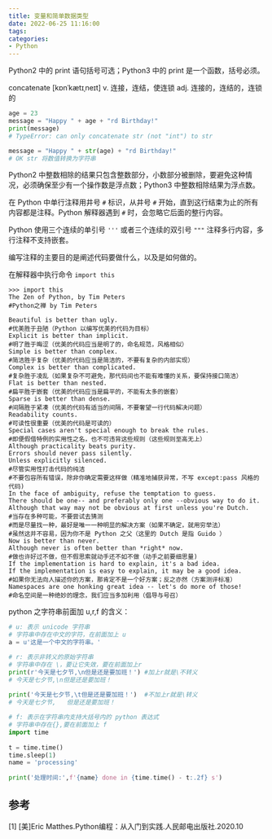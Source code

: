```yaml
---
title: 变量和简单数据类型
date: 2022-06-25 11:16:00
tags:
categories:
- Python
---
```


Python2 中的 print 语句括号可选；Python3 中的 print 是一个函数，括号必须。

concatenate \[kɒnˈkætɪˌneɪt] v. 连接，连结，使连锁 adj. 连接的，连结的，连锁的
```python
age = 23
message = "Happy " + age + "rd Birthday!"
print(message)
# TypeError: can only concatenate str (not "int") to str

message = "Happy " + str(age) + "rd Birthday!"
# OK str 将数值转换为字符串
```

Python2 中整数相除的结果只包含整数部分，小数部分被删除，要避免这种情况，必须确保至少有一个操作数是浮点数；Python3 中整数相除结果为浮点数。

在 Python 中单行注释用井号 `#` 标识，从井号 `#` 开始，直到这行结束为止的所有内容都是注释。Python 解释器遇到 `#` 时，会忽略它后面的整行内容。

Python 使用三个连续的单引号 `'''` 或者三个连续的双引号 `"""` 注释多行内容，多行注释不支持嵌套。

编写注释的主要目的是阐述代码要做什么，以及是如何做的。

在解释器中执行命令 `import this`
```
>>> import this
The Zen of Python, by Tim Peters
#Python之禅 by Tim Peters

Beautiful is better than ugly.
#优美胜于丑陋（Python 以编写优美的代码为目标）
Explicit is better than implicit.
#明了胜于晦涩（优美的代码应当是明了的，命名规范，风格相似）
Simple is better than complex.
#简洁胜于复杂（优美的代码应当是简洁的，不要有复杂的内部实现）
Complex is better than complicated.
#复杂胜于凌乱（如果复杂不可避免，那代码间也不能有难懂的关系，要保持接口简洁）
Flat is better than nested.
#扁平胜于嵌套（优美的代码应当是扁平的，不能有太多的嵌套）
Sparse is better than dense.
#间隔胜于紧凑（优美的代码有适当的间隔，不要奢望一行代码解决问题）
Readability counts.
#可读性很重要（优美的代码是可读的）
Special cases aren't special enough to break the rules.
#即便假借特例的实用性之名，也不可违背这些规则（这些规则至高无上）
Although practicality beats purity.
Errors should never pass silently.
Unless explicitly silenced.
#尽管实用性打击代码的纯洁
#不要包容所有错误，除非你确定需要这样做（精准地捕获异常，不写 except:pass 风格的代码)
In the face of ambiguity, refuse the temptation to guess.
There should be one-- and preferably only one --obvious way to do it.
Although that way may not be obvious at first unless you're Dutch.
#当存在多种可能，不要尝试去猜测
#而是尽量找一种，最好是唯一一种明显的解决方案（如果不确定，就用穷举法）
#虽然这并不容易，因为你不是 Python 之父（这里的 Dutch 是指 Guido ）
Now is better than never.
Although never is often better than *right* now.
#做也许好过不做，但不假思索就动手还不如不做（动手之前要细思量)
If the implementation is hard to explain, it's a bad idea.
If the implementation is easy to explain, it may be a good idea.
#如果你无法向人描述你的方案，那肯定不是一个好方案；反之亦然（方案测评标准）
Namespaces are one honking great idea -- let's do more of those!
#命名空间是一种绝妙的理念，我们应当多加利用（倡导与号召）
```

python 之字符串前面加 u,r,f 的含义：
```python
# u: 表示 unicode 字符串
# 字符串中存在中文的字符，在前面加上 u
a = u'这是一个中文的字符串。'

# r: 表示非转义的原始字符串
# 字符串中存在 \，要让它失效，要在前面加上r
print(r'今天是七夕节,\n但是还是要加班！') #加上r就是\不转义
# 今天是七夕节,\n但是还是要加班！
   
print('今天是七夕节,\t但是还是要加班！')  #不加上r就是\转义
# 今天是七夕节,	但是还是要加班！

# f: 表示在字符串内支持大括号内的 python 表达式
# 字符串中存在{},要在前面加上 f
import time
 
t = time.time()
time.sleep(1)
name = 'processing'
 
print('处理时间:',f'{name} done in {time.time() - t:.2f} s')
```


## 参考
[1] [美]Eric Matthes.Python编程：从入门到实践.人民邮电出版社.2020.10
